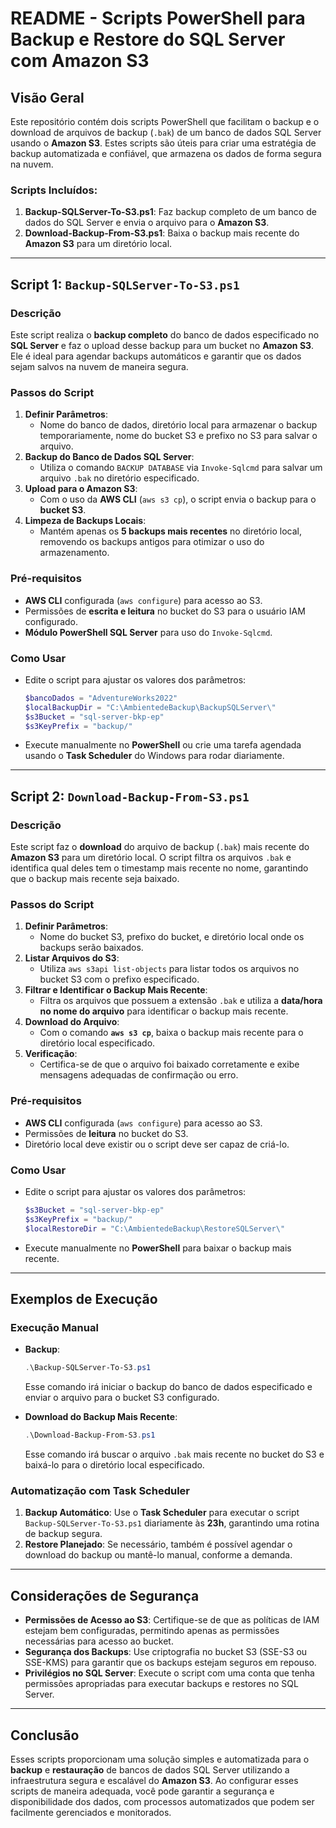 
# README - Scripts PowerShell para Backup e Restore do SQL Server com Amazon S3

## Visão Geral

Este repositório contém dois scripts PowerShell que facilitam o backup e o download de arquivos de backup (`.bak`) de um banco de dados SQL Server usando o **Amazon S3**. Estes scripts são úteis para criar uma estratégia de backup automatizada e confiável, que armazena os dados de forma segura na nuvem.

### Scripts Incluídos:

1. **Backup-SQLServer-To-S3.ps1**: Faz backup completo de um banco de dados do SQL Server e envia o arquivo para o **Amazon S3**.
2. **Download-Backup-From-S3.ps1**: Baixa o backup mais recente do **Amazon S3** para um diretório local.

---

## Script 1: `Backup-SQLServer-To-S3.ps1`

### **Descrição**
Este script realiza o **backup completo** do banco de dados especificado no **SQL Server** e faz o upload desse backup para um bucket no **Amazon S3**. Ele é ideal para agendar backups automáticos e garantir que os dados sejam salvos na nuvem de maneira segura.

### **Passos do Script**
1. **Definir Parâmetros**:
   - Nome do banco de dados, diretório local para armazenar o backup temporariamente, nome do bucket S3 e prefixo no S3 para salvar o arquivo.
2. **Backup do Banco de Dados SQL Server**:
   - Utiliza o comando `BACKUP DATABASE` via `Invoke-Sqlcmd` para salvar um arquivo `.bak` no diretório especificado.
3. **Upload para o Amazon S3**:
   - Com o uso da **AWS CLI** (`aws s3 cp`), o script envia o backup para o **bucket S3**.
4. **Limpeza de Backups Locais**:
   - Mantém apenas os **5 backups mais recentes** no diretório local, removendo os backups antigos para otimizar o uso do armazenamento.

### **Pré-requisitos**
- **AWS CLI** configurada (`aws configure`) para acesso ao S3.
- Permissões de **escrita e leitura** no bucket do S3 para o usuário IAM configurado.
- **Módulo PowerShell SQL Server** para uso do `Invoke-Sqlcmd`.

### **Como Usar**
- Edite o script para ajustar os valores dos parâmetros:
  ```powershell
  $bancoDados = "AdventureWorks2022"
  $localBackupDir = "C:\AmbientedeBackup\BackupSQLServer\"
  $s3Bucket = "sql-server-bkp-ep"
  $s3KeyPrefix = "backup/"
  ```
- Execute manualmente no **PowerShell** ou crie uma tarefa agendada usando o **Task Scheduler** do Windows para rodar diariamente.

---

## Script 2: `Download-Backup-From-S3.ps1`

### **Descrição**
Este script faz o **download** do arquivo de backup (`.bak`) mais recente do **Amazon S3** para um diretório local. O script filtra os arquivos `.bak` e identifica qual deles tem o timestamp mais recente no nome, garantindo que o backup mais recente seja baixado.

### **Passos do Script**
1. **Definir Parâmetros**:
   - Nome do bucket S3, prefixo do bucket, e diretório local onde os backups serão baixados.
2. **Listar Arquivos do S3**:
   - Utiliza `aws s3api list-objects` para listar todos os arquivos no bucket S3 com o prefixo especificado.
3. **Filtrar e Identificar o Backup Mais Recente**:
   - Filtra os arquivos que possuem a extensão `.bak` e utiliza a **data/hora no nome do arquivo** para identificar o backup mais recente.
4. **Download do Arquivo**:
   - Com o comando **`aws s3 cp`**, baixa o backup mais recente para o diretório local especificado.
5. **Verificação**:
   - Certifica-se de que o arquivo foi baixado corretamente e exibe mensagens adequadas de confirmação ou erro.

### **Pré-requisitos**
- **AWS CLI** configurada (`aws configure`) para acesso ao S3.
- Permissões de **leitura** no bucket do S3.
- Diretório local deve existir ou o script deve ser capaz de criá-lo.

### **Como Usar**
- Edite o script para ajustar os valores dos parâmetros:
  ```powershell
  $s3Bucket = "sql-server-bkp-ep"
  $s3KeyPrefix = "backup/"
  $localRestoreDir = "C:\AmbientedeBackup\RestoreSQLServer\"
  ```
- Execute manualmente no **PowerShell** para baixar o backup mais recente.

---

## Exemplos de Execução

### **Execução Manual**

- **Backup**:
  ```powershell
  .\Backup-SQLServer-To-S3.ps1
  ```
  Esse comando irá iniciar o backup do banco de dados especificado e enviar o arquivo para o bucket S3 configurado.

- **Download do Backup Mais Recente**:
  ```powershell
  .\Download-Backup-From-S3.ps1
  ```
  Esse comando irá buscar o arquivo `.bak` mais recente no bucket do S3 e baixá-lo para o diretório local especificado.

### **Automatização com Task Scheduler**

1. **Backup Automático**: Use o **Task Scheduler** para executar o script `Backup-SQLServer-To-S3.ps1` diariamente às **23h**, garantindo uma rotina de backup segura.
2. **Restore Planejado**: Se necessário, também é possível agendar o download do backup ou mantê-lo manual, conforme a demanda.

---

## Considerações de Segurança

- **Permissões de Acesso ao S3**: Certifique-se de que as políticas de IAM estejam bem configuradas, permitindo apenas as permissões necessárias para acesso ao bucket.
- **Segurança dos Backups**: Use criptografia no bucket S3 (SSE-S3 ou SSE-KMS) para garantir que os backups estejam seguros em repouso.
- **Privilégios no SQL Server**: Execute o script com uma conta que tenha permissões apropriadas para executar backups e restores no SQL Server.

---

## Conclusão

Esses scripts proporcionam uma solução simples e automatizada para o **backup** e **restauração** de bancos de dados SQL Server utilizando a infraestrutura segura e escalável do **Amazon S3**. Ao configurar esses scripts de maneira adequada, você pode garantir a segurança e disponibilidade dos dados, com processos automatizados que podem ser facilmente gerenciados e monitorados.
